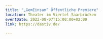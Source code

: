 ```yaml
---
title: "„GemEinsam“ Öffentliche Premiere"
location: Theater im Viertel Saarbrücken
eventDate: 2022-08-07T15:00:00+02:00
link: https://dastiv.de/

---
```

